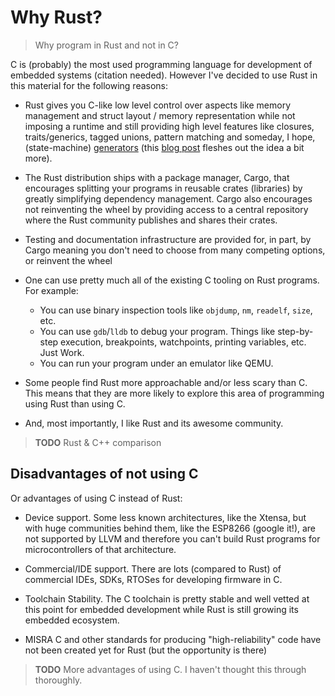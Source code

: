 # Why Rust?

> Why program in Rust and not in C?

C is (probably) the most used programming language for development of embedded systems (citation
needed). However I've decided to use Rust in this material for the following reasons:

- Rust gives you C-like low level control over aspects like memory management and struct layout /
  memory representation while not imposing a runtime and still providing high level features like
  closures, traits/generics, tagged unions, pattern matching and someday, I hope, (state-machine)
  [generators][0] (this [blog post][1] fleshes out the idea a bit more).

[0]: https://github.com/rust-lang/rfcs/issues/1081#issuecomment-221396554
[1]: https://dwrensha.github.io/capnproto-rust/2016/05/28/async-generators.html

- The Rust distribution ships with a package manager, Cargo, that encourages splitting your
  programs in reusable crates (libraries) by greatly simplifying dependency management. Cargo also
  encourages not reinventing the wheel by providing access to a central repository where the Rust
  community publishes and shares their crates.

- Testing and documentation infrastructure are provided for, in part, by Cargo meaning you don't
  need to choose from many competing options, or reinvent the wheel

- One can use pretty much all of the existing C tooling on Rust programs. For example:
  - You can use binary inspection tools like `objdump`, `nm`, `readelf`, `size`, etc.
  - You can use `gdb`/`lldb` to debug your program. Things like step-by-step execution, breakpoints,
    watchpoints, printing variables, etc. Just Work.
  - You can run your program under an emulator like QEMU.

- Some people find Rust more approachable and/or less scary than C. This means that they are more
  likely to explore this area of programming using Rust than using C.

- And, most importantly, I like Rust and its awesome community.

> **TODO** Rust & C++ comparison

## Disadvantages of not using C

Or advantages of using C instead of Rust:

- Device support. Some less known architectures, like the Xtensa, but with huge communities behind
  them, like the ESP8266 (google it!), are not supported by LLVM and therefore you can't build Rust
  programs for microcontrollers of that architecture.

- Commercial/IDE support. There are lots (compared to Rust) of commercial IDEs, SDKs, RTOSes for
  developing firmware in C.

- Toolchain Stability. The C toolchain is pretty stable and well vetted at this point for embedded
  development while Rust is still growing its embedded ecosystem.

- MISRA C and other standards for producing "high-reliability" code have not been created yet for
  Rust (but the opportunity is there)

> **TODO** More advantages of using C. I haven't thought this through thoroughly.
